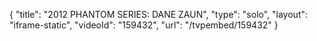 {
    "title": "2012 PHANTOM SERIES: DANE ZAUN",
    "type": "solo",
    "layout": "iframe-static",
    "videoId": "159432",
    "url": "\/tvpembed\/159432"
}